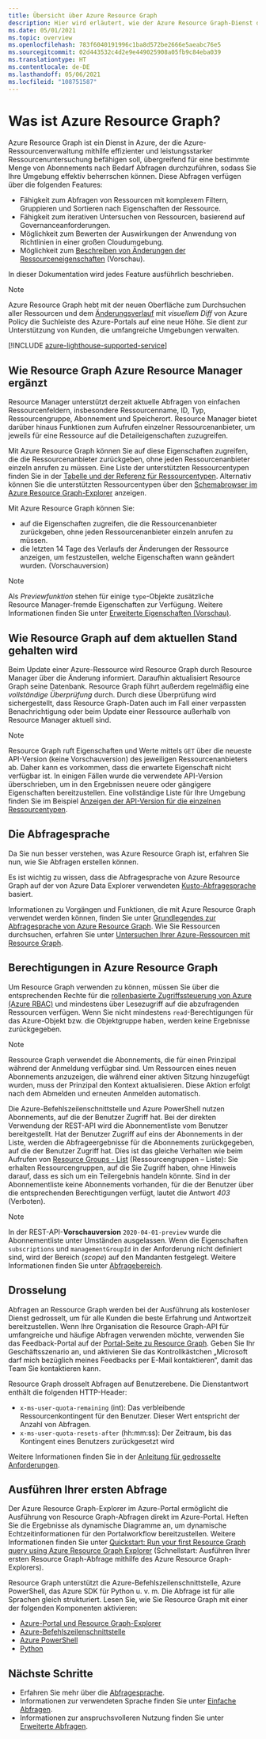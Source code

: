 ```yaml
---
title: Übersicht über Azure Resource Graph
description: Hier wird erläutert, wie der Azure Resource Graph-Dienst das komplexe bedarfsabhängige Abfragen von Ressourcen für Abonnements und Mandanten ermöglicht.
ms.date: 05/01/2021
ms.topic: overview
ms.openlocfilehash: 783f6040191996c1ba8d572be2666e5aeabc76e5
ms.sourcegitcommit: 02d443532c4d2e9e449025908a05fb9c84eba039
ms.translationtype: HT
ms.contentlocale: de-DE
ms.lasthandoff: 05/06/2021
ms.locfileid: "108751587"
---
```

# <a name="what-is-azure-resource-graph"></a>Was ist Azure Resource Graph?

Azure Resource Graph ist ein Dienst in Azure, der die Azure-Ressourcenverwaltung mithilfe effizienter und leistungsstarker Ressourcenuntersuchung befähigen soll, übergreifend für eine bestimmte Menge von Abonnements nach Bedarf Abfragen durchzuführen, sodass Sie Ihre Umgebung effektiv beherrschen können. Diese Abfragen verfügen über die folgenden Features:

- Fähigkeit zum Abfragen von Ressourcen mit komplexem Filtern, Gruppieren und Sortieren nach Eigenschaften der Ressource.
- Fähigkeit zum iterativen Untersuchen von Ressourcen, basierend auf Governanceanforderungen.
- Möglichkeit zum Bewerten der Auswirkungen der Anwendung von Richtlinien in einer großen Cloudumgebung.
- Möglichkeit zum [Beschreiben von Änderungen der Ressourceneigenschaften](./how-to/get-resource-changes.md) (Vorschau).

In dieser Dokumentation wird jedes Feature ausführlich beschrieben.

> [!NOTE]
> Azure Resource Graph hebt mit der neuen Oberfläche zum Durchsuchen aller Ressourcen und dem [Änderungsverlauf](../policy/how-to/determine-non-compliance.md#change-history) mit 
> _visuellem Diff_ von Azure Policy die Suchleiste des Azure-Portals auf eine neue Höhe. Sie dient zur Unterstützung von Kunden, die umfangreiche Umgebungen verwalten.

[!INCLUDE [azure-lighthouse-supported-service](../../../includes/azure-lighthouse-supported-service.md)]

## <a name="how-does-resource-graph-complement-azure-resource-manager"></a>Wie Resource Graph Azure Resource Manager ergänzt

Resource Manager unterstützt derzeit aktuelle Abfragen von einfachen Ressourcenfeldern, insbesondere Ressourcenname, ID, Typ, Ressourcengruppe, Abonnement und Speicherort. Resource Manager bietet darüber hinaus Funktionen zum Aufrufen einzelner Ressourcenanbieter, um jeweils für eine Ressource auf die Detaileigenschaften zuzugreifen.

Mit Azure Resource Graph können Sie auf diese Eigenschaften zugreifen, die die Ressourcenanbieter zurückgeben, ohne jeden Ressourcenanbieter einzeln anrufen zu müssen. Eine Liste der unterstützten Ressourcentypen finden Sie in der [Tabelle und der Referenz für Ressourcentypen](./reference/supported-tables-resources.md). Alternativ können Sie die unterstützten Ressourcentypen über den [Schemabrowser im Azure Resource Graph-Explorer](./first-query-portal.md#schema-browser) anzeigen.

Mit Azure Resource Graph können Sie:

- auf die Eigenschaften zugreifen, die die Ressourcenanbieter zurückgeben, ohne jeden Ressourcenanbieter einzeln anrufen zu müssen.
- die letzten 14 Tage des Verlaufs der Änderungen der Ressource anzeigen, um festzustellen, welche Eigenschaften wann geändert wurden. (Vorschauversion)

> [!NOTE]
> Als _Previewfunktion_ stehen für einige `type`-Objekte zusätzliche Resource Manager-fremde Eigenschaften zur Verfügung. Weitere Informationen finden Sie unter [Erweiterte Eigenschaften (Vorschau)](./concepts/query-language.md#extended-properties).

## <a name="how-resource-graph-is-kept-current"></a>Wie Resource Graph auf dem aktuellen Stand gehalten wird

Beim Update einer Azure-Ressource wird Resource Graph durch Resource Manager über die Änderung informiert.
Daraufhin aktualisiert Resource Graph seine Datenbank. Resource Graph führt außerdem regelmäßig eine _vollständige Überprüfung_ durch. Durch diese Überprüfung wird sichergestellt, dass Resource Graph-Daten auch im Fall einer verpassten Benachrichtigung oder beim Update einer Ressource außerhalb von Resource Manager aktuell sind.

> [!NOTE]
> Resource Graph ruft Eigenschaften und Werte mittels `GET` über die neueste API-Version (keine Vorschauversion) des jeweiligen Ressourcenanbieters ab. Daher kann es vorkommen, dass die erwartete Eigenschaft nicht verfügbar ist. In einigen Fällen wurde die verwendete API-Version überschrieben, um in den Ergebnissen neuere oder gängigere Eigenschaften bereitzustellen. Eine vollständige Liste für Ihre Umgebung finden Sie im Beispiel [Anzeigen der API-Version für die einzelnen Ressourcentypen](./samples/advanced.md#apiversion).

## <a name="the-query-language"></a>Die Abfragesprache

Da Sie nun besser verstehen, was Azure Resource Graph ist, erfahren Sie nun, wie Sie Abfragen erstellen können.

Es ist wichtig zu wissen, dass die Abfragesprache von Azure Resource Graph auf der von Azure Data Explorer verwendeten [Kusto-Abfragesprache](/azure/data-explorer/data-explorer-overview) basiert.

Informationen zu Vorgängen und Funktionen, die mit Azure Resource Graph verwendet werden können, finden Sie unter [Grundlegendes zur Abfragesprache von Azure Resource Graph](./concepts/query-language.md). Wie Sie Ressourcen durchsuchen, erfahren Sie unter [Untersuchen Ihrer Azure-Ressourcen mit Resource Graph](./concepts/explore-resources.md).

## <a name="permissions-in-azure-resource-graph"></a>Berechtigungen in Azure Resource Graph

Um Resource Graph verwenden zu können, müssen Sie über die entsprechenden Rechte für die [rollenbasierte Zugriffssteuerung von Azure (Azure RBAC)](../../role-based-access-control/overview.md) und mindestens über Lesezugriff auf die abzufragenden Ressourcen verfügen. Wenn Sie nicht mindestens `read`-Berechtigungen für das Azure-Objekt bzw. die Objektgruppe haben, werden keine Ergebnisse zurückgegeben.

> [!NOTE]
> Ressource Graph verwendet die Abonnements, die für einen Prinzipal während der Anmeldung verfügbar sind. Um Ressourcen eines neuen Abonnements anzuzeigen, die während einer aktiven Sitzung hinzugefügt wurden, muss der Prinzipal den Kontext aktualisieren. Diese Aktion erfolgt nach dem Abmelden und erneuten Anmelden automatisch.

Die Azure-Befehlszeilenschnittstelle und Azure PowerShell nutzen Abonnements, auf die der Benutzer Zugriff hat. Bei der direkten Verwendung der REST-API wird die Abonnementliste vom Benutzer bereitgestellt. Hat der Benutzer Zugriff auf eins der Abonnements in der Liste, werden die Abfrageergebnisse für die Abonnements zurückgegeben, auf die der Benutzer Zugriff hat. Dies ist das gleiche Verhalten wie beim Aufrufen von [Resource Groups - List](/rest/api/resources/resourcegroups/list) (Ressourcengruppen – Liste): Sie erhalten Ressourcengruppen, auf die Sie Zugriff haben, ohne Hinweis darauf, dass es sich um ein Teilergebnis handeln könnte. Sind in der Abonnementliste keine Abonnements vorhanden, für die der Benutzer über die entsprechenden Berechtigungen verfügt, lautet die Antwort _403_ (Verboten).

> [!NOTE]
> In der REST-API-**Vorschauversion** `2020-04-01-preview` wurde die Abonnementliste unter Umständen ausgelassen.
> Wenn die Eigenschaften `subscriptions` und `managementGroupId` in der Anforderung nicht definiert sind, wird der Bereich (_scope_) auf den Mandanten festgelegt. Weitere Informationen finden Sie unter [Abfragebereich](./concepts/query-language.md#query-scope).

## <a name="throttling"></a>Drosselung

Abfragen an Ressource Graph werden bei der Ausführung als kostenloser Dienst gedrosselt, um für alle Kunden die beste Erfahrung und Antwortzeit bereitzustellen. Wenn Ihre Organisation die Resource Graph-API für umfangreiche und häufige Abfragen verwenden möchte, verwenden Sie das Feedback-Portal auf der [Portal-Seite zu Resource Graph](https://portal.azure.com/#blade/Microsoft_Azure_Policy/PolicyMenuBlade/ResourceGraph).
Geben Sie Ihr Geschäftsszenario an, und aktivieren Sie das Kontrollkästchen „Microsoft darf mich bezüglich meines Feedbacks per E-Mail kontaktieren“, damit das Team Sie kontaktieren kann.

Resource Graph drosselt Abfragen auf Benutzerebene. Die Dienstantwort enthält die folgenden HTTP-Header:

- `x-ms-user-quota-remaining` (int): Das verbleibende Ressourcenkontingent für den Benutzer. Dieser Wert entspricht der Anzahl von Abfragen.
- `x-ms-user-quota-resets-after` (hh:mm:ss): Der Zeitraum, bis das Kontingent eines Benutzers zurückgesetzt wird

Weitere Informationen finden Sie in der [Anleitung für gedrosselte Anforderungen](./concepts/guidance-for-throttled-requests.md).

## <a name="running-your-first-query"></a>Ausführen Ihrer ersten Abfrage

Der Azure Resource Graph-Explorer im Azure-Portal ermöglicht die Ausführung von Resource Graph-Abfragen direkt im Azure-Portal. Heften Sie die Ergebnisse als dynamische Diagramme an, um dynamische Echtzeitinformationen für den Portalworkflow bereitzustellen. Weitere Informationen finden Sie unter [Quickstart: Run your first Resource Graph query using Azure Resource Graph Explorer](./first-query-portal.md) (Schnellstart: Ausführen Ihrer ersten Resource Graph-Abfrage mithilfe des Azure Resource Graph-Explorers).

Resource Graph unterstützt die Azure-Befehlszeilenschnittstelle, Azure PowerShell, das Azure SDK für Python u. v. m. Die Abfrage ist für alle Sprachen gleich strukturiert. Lesen Sie, wie Sie Resource Graph mit einer der folgenden Komponenten aktivieren:

- [Azure-Portal und Resource Graph-Explorer](./first-query-portal.md)
- [Azure-Befehlszeilenschnittstelle](./first-query-azurecli.md#add-the-resource-graph-extension)
- [Azure PowerShell](./first-query-powershell.md#add-the-resource-graph-module)
- [Python](./first-query-python.md#add-the-resource-graph-library)

## <a name="next-steps"></a>Nächste Schritte

- Erfahren Sie mehr über die [Abfragesprache](./concepts/query-language.md).
- Informationen zur verwendeten Sprache finden Sie unter [Einfache Abfragen](./samples/starter.md).
- Informationen zur anspruchsvolleren Nutzung finden Sie unter [Erweiterte Abfragen](./samples/advanced.md).
